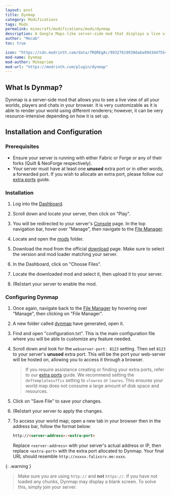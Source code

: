 ```yaml
---
layout: post
title: Dynmap
category: Modifications
tags: Mods
permalink: minecraft/modifications/mods/dynmap
description: A Google Maps-like server-side mod that displays a live view of your entire world in your browser.
author: "Mocab"
toc: true

icon: "https://cdn.modrinth.com/data/fRQREgAc/99327619930da6a9943d475540f268ddfe585a82.png"
mod-name: Dynmap
mod-author: Mikeprimm
mod-url: "https://modrinth.com/plugin/dynmap"
---
```


## What Is Dynmap?

Dynmap is a server-side mod that allows you to see a live view of all your worlds, players and chats in your browser. It is very customizable as it is able to render your world using different renderers; however, it can be very resource-intensive depending on how it is set up.

## Installation and Configuration

### Prerequisites

- Ensure your server is running with either Fabric or Forge or any of their forks (Quilt & NeoForge respectively).
- Your server must have at least one **unused** extra port or in other words, a forwarded port. If you wish to allocate an extra port, please follow our [extra ports](/falix/dashboard/server/extra-port) guide.

### Installation

1. Log into the [Dashboard](https://client.falixnodes.net/).

2. Scroll down and locate your server, then click on "Play".

3. You will be redirected to your server's [Console](https://client.falixnodes.net/server/console) page. In the top navigation bar, hover over "Manage", then navigate to the [File Manager](https://client.falixnodes.net/server/filemanager).

4. Locate and open the [mods](https://client.falixnodes.net/server/filemanager?dir=/mods/) folder.

5. Download the mod from the official [download](https://modrinth.com/plugin/dynmap/versions) page. Make sure to select the version and mod loader matching your server.

6. In the Dashboard, click on "Choose Files".

7. Locate the downloaded mod and select it, then upload it to your server.

8. (Re)start your server to enable the mod.

### Configuring Dynmap

1. Once again, navigate back to the [File Manager](https://client.falixnodes.net/server/filemanager) by hovering over "Manage", then clicking on "File Manager".

2. A new folder called [dynmap](https://client.falixnodes.net/server/filemanager?dir=/dynmap/) have generated, open it.

3. Find and open "configuration.txt". This is the main configuration file where you will be able to customize any feature needed.

4. Scroll down and look for the `webserver-port: 8123` setting. Then set `8123` to your server's **unused** extra port. This will be the port your web-server will be hosted on, allowing you to access it through a browser.

    > If you require assistance creating or finding your extra ports, refer to our [extra ports](/falix/dashboard/server/extra-port) guide.
    > We recommend setting the `deftemplatesuffix` setting to `vlowres` or `lowres`. This ensures your world map does not consume a large amount of disk space and resources.

5. Click on "Save File" to save your changes.

6. (Re)start your server to apply the changes.

7. To access your world map; open a new tab in your browser then in the address bar, follow the format below:

    ```markdown
    http://<server-address>:<extra-port>
    ```

    Replace `<server-address>` with your server's actual address or IP, then replace `<extra-port>` with the extra port allocated to Dynmap. Your final URL should resemble `http://xxxxx.falixsrv.me:xxxx`.

{: .warning }

> Make sure you are using `http://` and **not** `https://`.
> If you have not loaded any chunks, Dynmap may display a blank screen. To solve this, simply join your server.
